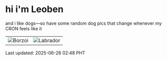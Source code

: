 # hi i'm Leoben

and i like dogs—so have some random dog pics that change whenever my CRON feels like it

|  |  |
|--------|----------|
| ![Borzoi](https://random-dog-vercel.vercel.app/api/random-borzoi?v=1750877291) | ![Labrador](https://random-dog-vercel.vercel.app/api/random-labrador?v=1750877291) |

Last updated: 2025-06-26 02:48 PHT

